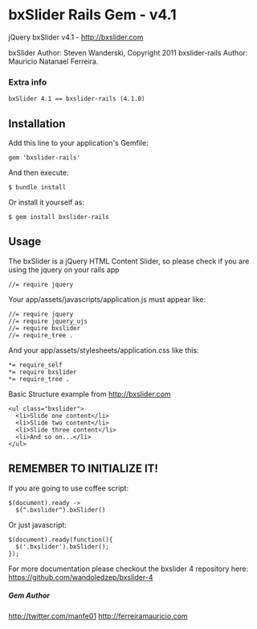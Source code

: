 # bxSlider Rails Gem - v4.1

jQuery bxSlider v4.1 - http://bxslider.com

bxSlider       Author: Steven Wanderski, Copyright 2011
bxslider-rails Author: Mauricio Natanael Ferreira.

### Extra info

	bxSlider 4.1 == bxslider-rails (4.1.0)
	
## Installation

Add this line to your application's Gemfile:

    gem 'bxslider-rails'

And then execute:

    $ bundle install

Or install it yourself as:

    $ gem install bxslider-rails

## Usage

The bxSlider is a jQuery HTML Content Slider, so please check if you are using the jquery on your rails app

    //= require jquery

Your app/assets/javascripts/application.js must appear like:

	//= require jquery
	//= require jquery_ujs
	//= require bxslider
	//= require_tree .

And your app/assets/stylesheets/application.css like this:

	*= require_self
	*= require bxslider
	*= require_tree .
    
    
Basic Structure example from http://bxslider.com

	<ul class="bxslider">
	  <li>Slide one content</li>
	  <li>Slide two content</li>
	  <li>Slide three content</li>
	  <li>And so on...</li>
	</ul>
	

## REMEMBER TO INITIALIZE IT!

If you are going to use coffee script:

	$(document).ready ->
	  $(".bxslider").bxSlider()
	
Or just javascript:

	$(document).ready(function(){
	  $('.bxslider').bxSlider();
	});

For more documentation please checkout the bxslider 4 repository here:
  https://github.com/wandoledzep/bxslider-4

##### Gem Author

http://twitter.com/manfe01
http://ferreiramauricio.com
